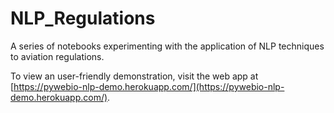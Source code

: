 # NLP_Regulations

A series of notebooks experimenting with the application of NLP techniques to aviation regulations.

To view an user-friendly demonstration, visit the web app at [https://pywebio-nlp-demo.herokuapp.com/](https://pywebio-nlp-demo.herokuapp.com/).
